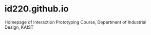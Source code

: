 # id220.github.io
Homepage of Interaction Prototyping Course, Department of Industrial Design, KAIST 
